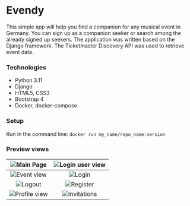 
# Evendy     

This simple app will help you find a companion for any musical event in Germany. You can sign up as a companion seeker or search among the already signed up seekers.
The application was written based on the Django framework. The Ticketmaster Discovery API was used to retrieve event data.


### Technologies
<ul>
<li>Python 3.11</li>
<li>Django</li>
<li>HTML5, CSS3</li>
<li>Bootstrap 4</li>
<li>Docker, docker-compose</li>
</ul>

### Setup
Run in the command line:
```docker run my_name/repo_name:version```


### Preview views

<img src="evendy_project/views_img/main_page.jpg">Main Page|<img src="evendy_project/views_img/new_notification_main_view.jpg">Login user view
:-------------------------:|:-------------------------:
<img src="evendy_project/views_img/event_with_seekers.jpg">Event view|<img src="evendy_project/views_img/login.jpg">Login
<img src="evendy_project/views_img/logout_view.jpg">Logout|<img src="evendy_project/views_img/register.jpg">Register
<img src="evendy_project/views_img/profile_page.jpg">Profile view|<img src="evendy_project/views_img/user_invites_view.jpg">Invitations